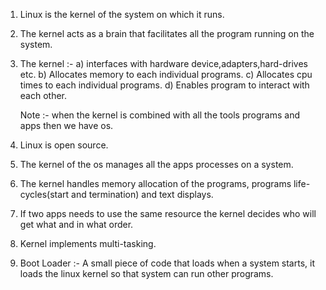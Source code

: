 1. Linux is the kernel of the system on which it runs.
2. The kernel acts as a brain that facilitates all the program running on the system.
3. The kernel :-
    a) interfaces with hardware device,adapters,hard-drives etc.
    b) Allocates memory to each individual programs.
    c) Allocates cpu times to each individual programs.
    d) Enables program to interact with each other.

    Note :- when the kernel is combined with all the tools programs and apps then we have os.
4. Linux is open source.
5. The kernel of the os manages all the apps processes on a system.
6. The kernel handles memory allocation of the programs, programs life-cycles(start and termination) and text displays.
7. If two apps needs to use the same resource the kernel decides who will get what and in what order.
8. Kernel implements multi-tasking.
9. Boot Loader :- A small piece of code that loads when a system starts, it loads the linux kernel so that system can run 
                  other programs.
